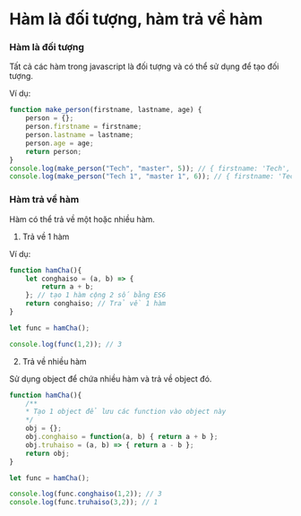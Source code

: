 # Hàm là đối tượng, hàm trả về hàm

### Hàm là đối tượng

Tất cả các hàm trong javascript là đối tượng và có thể sử dụng để tạo đối tượng.

Ví dụ:

```javascript
function make_person(firstname, lastname, age) {
    person = {};
    person.firstname = firstname;
    person.lastname = lastname;
    person.age = age;
    return person;
}
console.log(make_person("Tech", "master", 5)); // { firstname: 'Tech', lastname: 'master', age: 5 }
console.log(make_person("Tech 1", "master 1", 6)); // { firstname: 'Tech 1', lastname: 'master 1', age: 6 }+
```

### Hàm trả về hàm

Hàm có thể trả về một hoặc nhiều hàm.

1) Trả về 1 hàm

Ví dụ:

```javascript
function hamCha(){
    let conghaiso = (a, b) => {
        return a + b;
    }; // tạo 1 hàm cộng 2 số bằng ES6
    return conghaiso; // Trả về 1 hàm
}

let func = hamCha();

console.log(func(1,2)); // 3
```

2) Trả về nhiều hàm

Sử dụng object để chứa nhiều hàm và trả về object đó.

```javascript
function hamCha(){
    /**
    * Tạo 1 object để lưu các function vào object này 
    */
    obj = {};
    obj.conghaiso = function(a, b) { return a + b };
    obj.truhaiso = (a, b) => { return a - b };
    return obj;
}

let func = hamCha();

console.log(func.conghaiso(1,2)); // 3
console.log(func.truhaiso(3,2)); // 1
```



